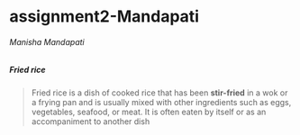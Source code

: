 # assignment2-Mandapati
###### Manisha Mandapati
##### Fried rice
>Fried rice is a dish of cooked rice that has been **stir-fried** in a wok or a frying pan and is usually mixed with other ingredients such as eggs, vegetables, seafood, or meat. It is often eaten by itself or as an accompaniment to another dish
